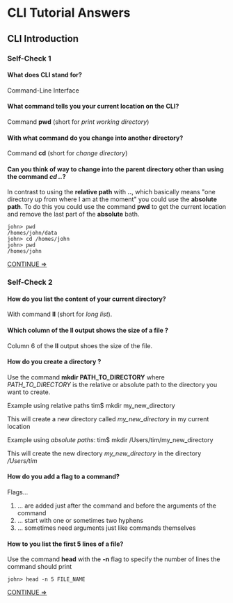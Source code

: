 # CLI Tutorial Answers

## CLI Introduction

### Self-Check 1

#### What does CLI stand for? 

Command-Line Interface

#### What command tells you your current location on the CLI?

Command **pwd** (short for *print working directory*)

#### With what command do you change into another directory?

Command **cd** (short for *change directory*)

#### Can you think of way to change into the parent directory  other than using the command *cd ..*?

In contrast to using the  **relative path** with **..**, which basically means "one directory up from where I am at the moment" you could use the **absolute path**. To do this you could use the command **pwd** to get the current location and remove the last part of the **absolute** bath. 

    john> pwd
    /homes/john/data
    john> cd /homes/john
    john> pwd
    /homes/john


<p align="left"><a href="https://bluemountainsanalytics.github.io/BMA_CLI-tutorial/INTRO_3.html">CONTINUE =></a>
</p>


### Self-Check 2

#### How do you list the content of your current directory?

With command **ll** (short for *long list*).

#### Which column of the **ll** output shows the size of a file ?

Column 6 of the **ll** output shoes the size of the file.

#### How do you create a directory ?

Use the command **mkdir PATH_TO_DIRECTORY** where *PATH_TO_DIRECTORY* is the relative or absolute path to the directory you want to create.

Example using relative paths
    tim$ mkdir my_new_directory

This will create a new directory called *my_new_directory* in my current location

Example using *absolute paths*:
    tim$ mkdir /Users/tim/my_new_directory

This will create the new directory *my_new_directory* in the directory */Users/tim*

#### How do you add a **flag** to a command?

Flags... 

<ol>
  <li>... are added just after the command and before the arguments of the command</li>
  <li>... start with one or sometimes two hyphens</li>
  <li>... sometimes need arguments just like commands themselves</li>
</ol>

#### How to you list the first 5 lines of a file?

Use the command **head** with the **-n** flag to specify the number of lines the command should print

    john> head -n 5 FILE_NAME

<p align="left"><a href="https://bluemountainsanalytics.github.io/BMA_CLI-tutorial/INTRO_4.html">CONTINUE =></a>
</p>
